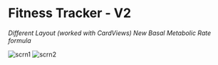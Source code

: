 # Fitness Tracker - V2
 
 _Different Layout (worked with CardViews)_
 _New Basal Metabolic Rate formula_ 
 
 ![scrn1](https://user-images.githubusercontent.com/116511282/199548846-0955a677-81dc-48bf-acb7-4d6e35afe681.png)
 ![scrn2](https://user-images.githubusercontent.com/116511282/199548872-abf91772-1ce7-4ec9-b4f9-3b0a7958a98d.png)


